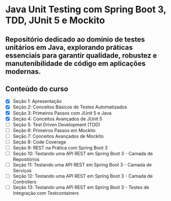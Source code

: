 # Java Unit Testing com Spring Boot 3, TDD, JUnit 5 e Mockito

## Repositório dedicado ao domínio de testes unitários em Java, explorando práticas essenciais para garantir qualidade, robustez e manutenibilidade de código em aplicações modernas.

## Conteúdo do curso
- [x] Seção 1: Apresentação
- [x] Seção 2: Conceitos Básicos de Testes Automatizados
- [x] Seção 3: Primeiros Passos com JUnit 5 e Java
- [x] Seção 4: Conceitos Avançados de JUnit 5
- [ ] Seção 5: Test Driven Development (TDD)
- [ ] Seção 6: Primeiros Passos em Mockito
- [ ] Seção 7: Conceitos Avançados de Mockito
- [ ] Seção 8: Code Coverage
- [ ] Seção 9: REST na Prática com Spring Boot 3
- [ ] Seção 10: Testando uma API REST em Spring Boot 3 - Camada de Repositórios
- [ ] Seção 11: Testando uma API REST em Spring Boot 3 - Camada de Serviços
- [ ] Seção 12: Testando uma API REST em Spring Boot 3 - Camada de Controllers
- [ ] Seção 13: Testando uma API REST em Spring Boot 3 - Testes de Integração com Testcontainers
